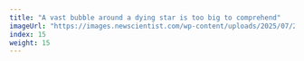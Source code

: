 ```yaml
---
title: "A vast bubble around a dying star is too big to comprehend"
imageUrl: "https://images.newscientist.com/wp-content/uploads/2025/07/25143435/SEI_259975772.jpg?width=788"
index: 15
weight: 15
---
```

